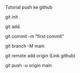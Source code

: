 Tutorial push ke github

git init

git add.

git commit -m "first commit"

git branch -M main

git remote add origin (Link github)

git push -u origin main